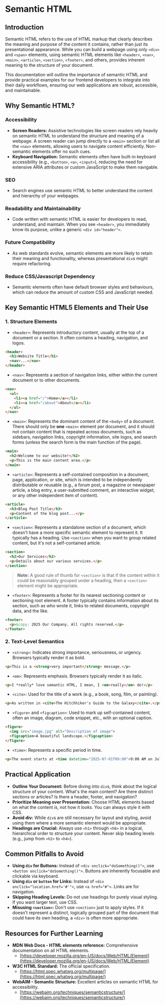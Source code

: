 # Semantic HTML

## Introduction

Semantic HTML refers to the use of HTML markup that clearly describes the meaning and purpose of the content it contains, rather than just its presentational appearance. While you can build a webpage using only `<div>` and `<span>` elements, using semantic HTML elements like `<header>`, `<nav>`, `<main>`, `<article>`, `<section>`, `<footer>`, and others, provides inherent meaning to the structure of your document.

This documentation will outline the importance of semantic HTML and provide practical examples for our frontend developers to integrate into their daily workflows, ensuring our web applications are robust, accessible, and maintainable.

## Why Semantic HTML?

### Accessibility
- **Screen Readers:** Assistive technologies like screen readers rely heavily on semantic HTML to understand the structure and meaning of a webpage. A screen reader can jump directly to a `<main>` section or list all the `<nav>` elements, allowing users to navigate content efficiently. Non-semantic elements offer no such cues.
- **Keyboard Navigation:** Semantic elements often have built-in keyboard accessibility (e.g., `<button>`, `<a>`, `<input>`), reducing the need for extensive ARIA attributes or custom JavaScript to make them navigable.
### SEO
- Search engines use semantic HTML to better understand the content and hierarchy of your webpages.
### Readability and Maintainability
- Code written with semantic HTML is easier for developers to read, understand, and maintain. When you see `<header>`, you immediately know its purpose, unlike a generic `<div id="header">`.
### Future Compatibility
- As web standards evolve, semantic elements are more likely to retain their meaning and functionality, whereas presentational `div`s might require refactoring.
### Reduce CSS/Javascript Dependency
- Semantic elements often have default browser styles and behaviours, which can reduce the amount of custom CSS and JavaScript needed.

## Key Semantic HTML5 Elements and Their Use

### 1. Structure Elements
- `<header>`: Represents introductory content, usually at the top of a document or a section. It often contains a heading, navigation, and logos.
```html
<header>
  <h1>Website Title</h1>
  <nav>...</nav>
</header>
```

- `<nav>`: Represents a section of navigation links, either within the current document or to other documents.

```html
<nav>
  <ul>
    <li><a href="/">Home</a></li>
    <li><a href="/about">About</a></li>
  </ul>
</nav>
```

- `<main>`: Represents the dominant content of the `<body>` of a document. There should only be **one** `<main>` element per document, and it should not contain content that is repeated across documents, such as sidebars, navigation links, copyright information, site logos, and search forms (unless the search form is the main function of the page).

```html
<main>
  <h2>Welcome to our website!</h2>
  <p>This is the main content area.</p>
</main>
```

- `<article>`: Represents a self-contained composition in a document, page, application, or site, which is intended to be independently distributable or reusable (e.g., a forum post, a magazine or newspaper article, a blog entry, a user-submitted comment, an interactive widget, or any other independent item of content).

```html
<article>
  <h3>Blog Post Title</h3>
  <p>Content of the blog post...</p>
</article>
```

- `<section>`: Represents a standalone section of a document, which doesn't have a more specific semantic element to represent it. It typically has a heading. Use `<section>` when you want to group related content, but it's not a self-contained article.

```html
<section>
  <h2>Our Services</h2>
  <p>Details about our various services.</p>
</section>
```

> **Note:** A good rule of thumb for `<section>` is that if the content within it could be reasonably grouped under a heading, then a `<section>` element might be appropriate.

- `<footer>`: Represents a footer for its nearest sectioning content or sectioning root element. A footer typically contains information about its section, such as who wrote it, links to related documents, copyright data, and the like.

```html
<footer>
  <p>&copy; 2025 Our Company. All rights reserved.</p>
</footer>
```

### 2. Text-Level Semantics
- `<strong>`: Indicates strong importance, seriousness, or urgency. Browsers typically render it as bold.

```html
<p>This is a <strong>very important</strong> message.</p>
```

- `<em>`: Represents emphasis. Browsers typically render it as italic.

```html
<p>I *really* love semantic HTML, I mean, I <em>really</em> do!</p>
```

- `<cite>`: Used for the title of a work (e.g., a book, song, film, or painting).

```html
<p>As written in <cite>The Hitchhiker's Guide to the Galaxy</cite>.</p>
```

- `<figure>` and `<figcaption>`: Used to mark up self-contained content, often an image, diagram, code snippet, etc., with an optional caption.

```html
<figure>
  <img src="image.jpg" alt="Description of image">
  <figcaption>A beautiful landscape.</figcaption>
</figure>
```

- `<time>`: Represents a specific period in time.

```html
<p>The event starts at <time datetime="2025-07-01T09:00">9:00 AM on July 1st</time>.</p>
```

## Practical Application
- **Outline Your Document:** Before diving into `div`s, think about the logical structure of your content. What's the main content? Are there distinct sections or articles? Is there a header, footer, and navigation?
- **Prioritize Meaning over Presentation:** Choose HTML elements based on what the content _is_, not how it _looks_. You can always style it with CSS.
- **Avoid div:** While `div`s are still necessary for layout and styling, avoid using them where a more semantic element would be appropriate.
- **Headings are Crucial:** Always use `<h1>` through `<h6>` in a logical, hierarchical order to structure your content. Never skip heading levels (e.g., jump from `<h2>` to `<h4>`).

## Common Pitfalls to Avoid
- **Using `div` for Buttons:** Instead of `<div onclick="doSomething()">`, use `<button onclick="doSomething()">`. Buttons are inherently focusable and clickable via keyboard.
- **Using `div` or `button` for Links:** Instead of `<div onclick="location.href='#'">`, use `<a href="#">`. Links are for navigation.
- **Skipping Heading Levels:** Do not use headings for purely visual styling. If you want larger text, use CSS.
- **Misusing `<section>`:** Don't use `<section>` just to apply styles. If it doesn't represent a distinct, logically grouped part of the document that could have its own heading, a `<div>` is often more appropriate.

## Resources for Further Learning

- **MDN Web Docs - HTML elements reference:** Comprehensive documentation on all HTML elements.
    - [https://developer.mozilla.org/en-US/docs/Web/HTML/Element](https://developer.mozilla.org/en-US/docs/Web/HTML/Element)
- **W3C HTML Standard:** The official specification.
    - [https://html.spec.whatwg.org/multipage/](https://html.spec.whatwg.org/multipage/)
- **WebAIM - Semantic Structure:** Excellent articles on semantic HTML for accessibility.
    - [https://webaim.org/techniques/semanticstructure/](https://webaim.org/techniques/semanticstructure/)
